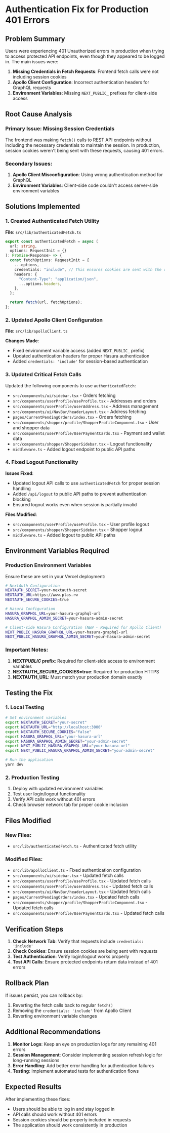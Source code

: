 # Authentication Fix for Production 401 Errors

## Problem Summary

Users were experiencing 401 Unauthorized errors in production when trying to access protected API endpoints, even though they appeared to be logged in. The main issues were:

1. **Missing Credentials in Fetch Requests**: Frontend fetch calls were not including session cookies
2. **Apollo Client Configuration**: Incorrect authentication headers for GraphQL requests
3. **Environment Variables**: Missing `NEXT_PUBLIC_` prefixes for client-side access

## Root Cause Analysis

### Primary Issue: Missing Session Credentials

The frontend was making `fetch()` calls to REST API endpoints without including the necessary credentials to maintain the session. In production, session cookies weren't being sent with these requests, causing 401 errors.

### Secondary Issues:

1. **Apollo Client Misconfiguration**: Using wrong authentication method for GraphQL
2. **Environment Variables**: Client-side code couldn't access server-side environment variables

## Solutions Implemented

### 1. Created Authenticated Fetch Utility

**File**: `src/lib/authenticatedFetch.ts`

```typescript
export const authenticatedFetch = async (
  url: string,
  options: RequestInit = {}
): Promise<Response> => {
  const fetchOptions: RequestInit = {
    ...options,
    credentials: "include", // This ensures cookies are sent with the request
    headers: {
      "Content-Type": "application/json",
      ...options.headers,
    },
  };

  return fetch(url, fetchOptions);
};
```

### 2. Updated Apollo Client Configuration

**File**: `src/lib/apolloClient.ts`

**Changes Made**:

- Fixed environment variable access (added `NEXT_PUBLIC_` prefix)
- Updated authentication headers for proper Hasura authentication
- Added `credentials: 'include'` for session-based authentication

### 3. Updated Critical Fetch Calls

Updated the following components to use `authenticatedFetch`:

- `src/components/ui/sidebar.tsx` - Orders fetching
- `src/components/userProfile/useProfile.tsx` - Addresses and orders
- `src/components/userProfile/userAddress.tsx` - Address management
- `src/components/ui/NavBar/headerLayout.tsx` - Address fetching
- `pages/CurrentPendingOrders/index.tsx` - Orders fetching
- `src/components/shopper/profile/ShopperProfileComponent.tsx` - User and shopper data
- `src/components/userProfile/UserPaymentCards.tsx` - Payment and wallet data
- `src/components/shopper/ShopperSidebar.tsx` - Logout functionality
- `middleware.ts` - Added logout endpoint to public API paths

### 4. Fixed Logout Functionality

**Issues Fixed**:

- Updated logout API calls to use `authenticatedFetch` for proper session handling
- Added `/api/logout` to public API paths to prevent authentication blocking
- Ensured logout works even when session is partially invalid

**Files Modified**:

- `src/components/userProfile/useProfile.tsx` - User profile logout
- `src/components/shopper/ShopperSidebar.tsx` - Shopper logout
- `middleware.ts` - Added logout to public API paths

## Environment Variables Required

### Production Environment Variables

Ensure these are set in your Vercel deployment:

```bash
# NextAuth Configuration
NEXTAUTH_SECRET=your-nextauth-secret
NEXTAUTH_URL=https://www.plas.rw
NEXTAUTH_SECURE_COOKIES=true

# Hasura Configuration
HASURA_GRAPHQL_URL=your-hasura-graphql-url
HASURA_GRAPHQL_ADMIN_SECRET=your-hasura-admin-secret

# Client-side Hasura Configuration (NEW - Required for Apollo Client)
NEXT_PUBLIC_HASURA_GRAPHQL_URL=your-hasura-graphql-url
NEXT_PUBLIC_HASURA_GRAPHQL_ADMIN_SECRET=your-hasura-admin-secret
```

### Important Notes:

1. **NEXT*PUBLIC* prefix**: Required for client-side access to environment variables
2. **NEXTAUTH_SECURE_COOKIES=true**: Required for production HTTPS
3. **NEXTAUTH_URL**: Must match your production domain exactly

## Testing the Fix

### 1. Local Testing

```bash
# Set environment variables
export NEXTAUTH_SECRET="your-secret"
export NEXTAUTH_URL="http://localhost:3000"
export NEXTAUTH_SECURE_COOKIES="false"
export HASURA_GRAPHQL_URL="your-hasura-url"
export HASURA_GRAPHQL_ADMIN_SECRET="your-admin-secret"
export NEXT_PUBLIC_HASURA_GRAPHQL_URL="your-hasura-url"
export NEXT_PUBLIC_HASURA_GRAPHQL_ADMIN_SECRET="your-admin-secret"

# Run the application
yarn dev
```

### 2. Production Testing

1. Deploy with updated environment variables
2. Test user login/logout functionality
3. Verify API calls work without 401 errors
4. Check browser network tab for proper cookie inclusion

## Files Modified

### New Files:

- `src/lib/authenticatedFetch.ts` - Authenticated fetch utility

### Modified Files:

- `src/lib/apolloClient.ts` - Fixed authentication configuration
- `src/components/ui/sidebar.tsx` - Updated fetch calls
- `src/components/userProfile/useProfile.tsx` - Updated fetch calls
- `src/components/userProfile/userAddress.tsx` - Updated fetch calls
- `src/components/ui/NavBar/headerLayout.tsx` - Updated fetch calls
- `pages/CurrentPendingOrders/index.tsx` - Updated fetch calls
- `src/components/shopper/profile/ShopperProfileComponent.tsx` - Updated fetch calls
- `src/components/userProfile/UserPaymentCards.tsx` - Updated fetch calls

## Verification Steps

1. **Check Network Tab**: Verify that requests include `credentials: 'include'`
2. **Check Cookies**: Ensure session cookies are being sent with requests
3. **Test Authentication**: Verify login/logout works properly
4. **Test API Calls**: Ensure protected endpoints return data instead of 401 errors

## Rollback Plan

If issues persist, you can rollback by:

1. Reverting the fetch calls back to regular `fetch()`
2. Removing the `credentials: 'include'` from Apollo Client
3. Reverting environment variable changes

## Additional Recommendations

1. **Monitor Logs**: Keep an eye on production logs for any remaining 401 errors
2. **Session Management**: Consider implementing session refresh logic for long-running sessions
3. **Error Handling**: Add better error handling for authentication failures
4. **Testing**: Implement automated tests for authentication flows

## Expected Results

After implementing these fixes:

- Users should be able to log in and stay logged in
- API calls should work without 401 errors
- Session cookies should be properly included in requests
- The application should work consistently in production
